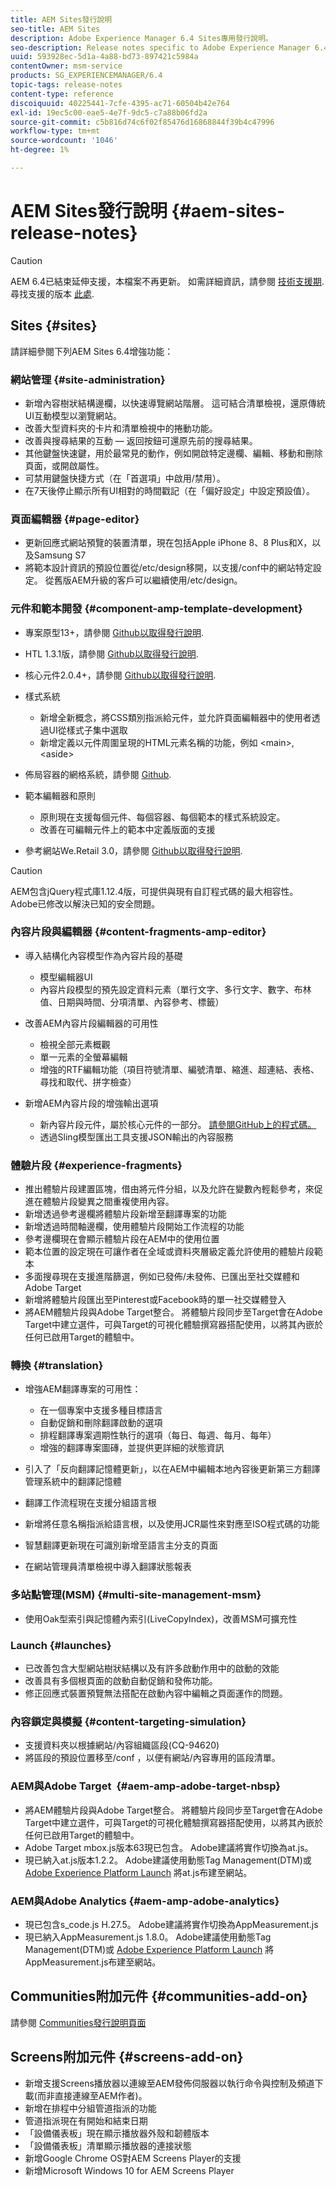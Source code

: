```yaml
---
title: AEM Sites發行說明
seo-title: AEM Sites
description: Adobe Experience Manager 6.4 Sites專用發行說明。
seo-description: Release notes specific to Adobe Experience Manager 6.4 Sites.
uuid: 593928ec-5d1a-4a88-bd73-897421c5984a
contentOwner: msm-service
products: SG_EXPERIENCEMANAGER/6.4
topic-tags: release-notes
content-type: reference
discoiquuid: 40225441-7cfe-4395-ac71-60504b42e764
exl-id: 19ec5c00-eae5-4e7f-9dc5-c7a88b06fd2a
source-git-commit: c5b816d74c6f02f85476d16868844f39b4c47996
workflow-type: tm+mt
source-wordcount: '1046'
ht-degree: 1%

---
```


# AEM Sites發行說明 {#aem-sites-release-notes}

>[!CAUTION]
>
>AEM 6.4已結束延伸支援，本檔案不再更新。 如需詳細資訊，請參閱 [技術支援期](https://helpx.adobe.com//tw/support/programs/eol-matrix.html). 尋找支援的版本 [此處](https://experienceleague.adobe.com/docs/).

## Sites {#sites}

請詳細參閱下列AEM Sites 6.4增強功能：

### 網站管理 {#site-administration}

* 新增內容樹狀結構邊欄，以快速導覽網站階層。 這可結合清單檢視，還原傳統UI互動模型以瀏覽網站。
* 改善大型資料夾的卡片和清單檢視中的捲動功能。
* 改善與搜尋結果的互動 — 返回按鈕可還原先前的搜尋結果。
* 其他鍵盤快速鍵，用於最常見的動作，例如開啟特定邊欄、編輯、移動和刪除頁面，或開啟屬性。
* 可禁用鍵盤快捷方式（在「首選項」中啟用/禁用）。
* 在7天後停止顯示所有UI相對的時間戳記（在「偏好設定」中設定預設值）。

### 頁面編輯器 {#page-editor}

* 更新回應式網站預覽的裝置清單，現在包括Apple iPhone 8、8 Plus和X，以及Samsung S7
* 將範本設計資訊的預設位置從/etc/design移開，以支援/conf中的網站特定設定。 從舊版AEM升級的客戶可以繼續使用/etc/design。

### 元件和範本開發 {#component-amp-template-development}

* 專案原型13+，請參閱 [Github以取得發行說明](https://github.com/Adobe-Marketing-Cloud/aem-project-archetype/releases).
* HTL 1.3.1版，請參閱 [Github以取得發行說明](https://github.com/Adobe-Marketing-Cloud/htl-spec/releases/tag/1.3.1).
* 核心元件2.0.4+，請參閱 [Github以取得發行說明](https://github.com/Adobe-Marketing-Cloud/aem-core-wcm-components/releases).
* 樣式系統

   * 新增全新概念，將CSS類別指派給元件，並允許頁面編輯器中的使用者透過UI從樣式子集中選取
   * 新增定義以元件周圍呈現的HTML元素名稱的功能，例如 &lt;main>, &lt;aside>

* 佈局容器的網格系統，請參閱 [Github](https://github.com/Adobe-Marketing-Cloud/aem-responsivegrid).
* 範本編輯器和原則

   * 原則現在支援每個元件、每個容器、每個範本的樣式系統設定。
   * 改善在可編輯元件上的範本中定義版面的支援

* 參考網站We.Retail 3.0，請參閱 [Github以取得發行說明](https://github.com/Adobe-Marketing-Cloud/aem-sample-we-retail/releases).

>[!CAUTION]
>
>AEM包含jQuery程式庫1.12.4版，可提供與現有自訂程式碼的最大相容性。 Adobe已修改以解決已知的安全問題。

### 內容片段與編輯器 {#content-fragments-amp-editor}

* 導入結構化內容模型作為內容片段的基礎

   * 模型編輯器UI
   * 內容片段模型的預先設定資料元素（單行文字、多行文字、數字、布林值、日期與時間、分項清單、內容參考、標籤）

* 改善AEM內容片段編輯器的可用性

   * 檢視全部元素概觀
   * 單一元素的全螢幕編輯
   * 增強的RTF編輯功能（項目符號清單、編號清單、縮進、超連結、表格、尋找和取代、拼字檢查）

* 新增AEM內容片段的增強輸出選項

   * 新內容片段元件，屬於核心元件的一部分。 [請參閱GitHub上的程式碼。](https://github.com/Adobe-Marketing-Cloud/aem-core-wcm-components/tree/master/extension/contentfragment/content/src/content/jcr_root/apps/core/wcm/extension/components/contentfragment/v1/contentfragment)
   * 透過Sling模型匯出工具支援JSON輸出的內容服務

### 體驗片段 {#experience-fragments}

* 推出體驗片段建置區塊，借由將元件分組，以及允許在變數內輕鬆參考，來促進在體驗片段變異之間重複使用內容。
* 新增透過參考邊欄將體驗片段新增至翻譯專案的功能
* 新增透過時間軸邊欄，使用體驗片段開始工作流程的功能
* 參考邊欄現在會顯示體驗片段在AEM中的使用位置
* 範本位置的設定現在可讓作者在全域或資料夾層級定義允許使用的體驗片段範本
* 多面搜尋現在支援進階篩選，例如已發佈/未發佈、已匯出至社交媒體和Adobe Target
* 新增將體驗片段匯出至Pinterest或Facebook時的單一社交媒體登入
* 將AEM體驗片段與Adobe Target整合。 將體驗片段同步至Target會在Adobe Target中建立選件，可與Target的可視化體驗撰寫器搭配使用，以將其內嵌於任何已啟用Target的體驗中。

### 轉換 {#translation}

* 增強AEM翻譯專案的可用性：

   * 在一個專案中支援多種目標語言
   * 自動促銷和刪除翻譯啟動的選項
   * 排程翻譯專案週期性執行的選項（每日、每週、每月、每年）
   * 增強的翻譯專案圖磚，並提供更詳細的狀態資訊

* 引入了「反向翻譯記憶體更新」，以在AEM中編輯本地內容後更新第三方翻譯管理系統中的翻譯記憶體
* 翻譯工作流程現在支援分組語言根
* 新增將任意名稱指派給語言根，以及使用JCR屬性來對應至ISO程式碼的功能
* 智慧翻譯更新現在可識別新增至語言主分支的頁面
* 在網站管理員清單檢視中導入翻譯狀態報表

### 多站點管理(MSM) {#multi-site-management-msm}

* 使用Oak型索引與記憶體內索引(LiveCopyIndex)，改善MSM可擴充性

### Launch {#launches}

* 已改善包含大型網站樹狀結構以及有許多啟動作用中的啟動的效能
* 改善具有多個根頁面的啟動自動促銷和發佈功能。
* 修正回應式裝置預覽無法搭配在啟動內容中編輯之頁面運作的問題。

### 內容鎖定與模擬 {#content-targeting-simulation}

* 支援資料夾以根據網站/內容組織區段(CQ-94620)
* 將區段的預設位置移至/conf ，以便有網站/內容專用的區段清單。

### AEM與Adobe Target  {#aem-amp-adobe-target-nbsp}

* 將AEM體驗片段與Adobe Target整合。 將體驗片段同步至Target會在Adobe Target中建立選件，可與Target的可視化體驗撰寫器搭配使用，以將其內嵌於任何已啟用Target的體驗中。
* Adobe Target mbox.js版本63現已包含。 Adobe建議將實作切換為at.js。
* 現已納入at.js版本1.2.2。 Adobe建議使用動態Tag Management(DTM)或 [Adobe Experience Platform Launch](https://www.adobe.com/enterprise/cloud-platform/launch.html) 將at.js布建至網站。

### AEM與Adobe Analytics {#aem-amp-adobe-analytics}

* 現已包含s_code.js H.27.5。 Adobe建議將實作切換為AppMeasurement.js
* 現已納入AppMeasurement.js 1.8.0。 Adobe建議使用動態Tag Management(DTM)或 [Adobe Experience Platform Launch](https://www.adobe.com/enterprise/cloud-platform/launch.html) 將AppMeasurement.js布建至網站。

## Communities附加元件 {#communities-add-on}

請參閱 [Communities發行說明頁面](/help/release-notes/communities-release-notes.md)

## Screens附加元件 {#screens-add-on}

* 新增支援Screens播放器以連線至AEM發佈伺服器以執行命令與控制及頻道下載(而非直接連線至AEM作者)。
* 新增在排程中分組管道指派的功能
* 管道指派現在有開始和結束日期
* 「設備儀表板」現在顯示播放器外殼和韌體版本
* 「設備儀表板」清單顯示播放器的連接狀態
* 新增Google Chrome OS對AEM Screens Player的支援
* 新增Microsoft Windows 10 for AEM Screens Player
